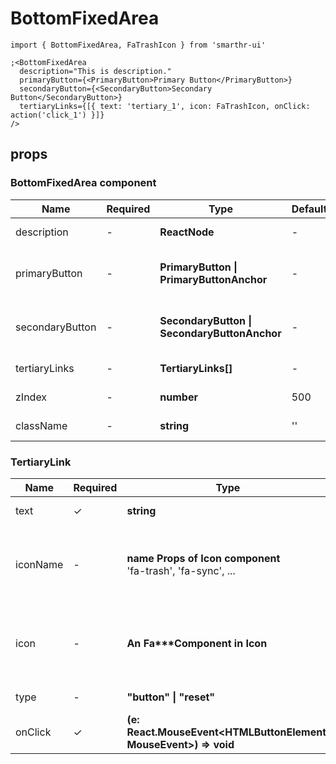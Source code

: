 # BottomFixedArea

```tsx
import { BottomFixedArea, FaTrashIcon } from 'smarthr-ui'

;<BottomFixedArea
  description="This is description."
  primaryButton={<PrimaryButton>Primary Button</PrimaryButton>}
  secondaryButton={<SecondaryButton>Secondary Button</SecondaryButton>}
  tertiaryLinks={[{ text: 'tertiary_1', icon: FaTrashIcon, onClick: action('click_1') }]}
/>
```

## props

### BottomFixedArea component

| Name            | Required | Type                                             | DefaultValue | Description                                                     |
| --------------- | -------- | ------------------------------------------------ | ------------ | --------------------------------------------------------------- |
| description     | -        | **ReactNode**                                    | -            | The Description of this area.                                   |
| primaryButton   | -        | **PrimaryButton &#124; PrimaryButtonAnchor**     | -            | This is for PrimaryButton or PrimaryButtonAnchor component.     |
| secondaryButton | -        | **SecondaryButton &#124; SecondaryButtonAnchor** | -            | This is for SecondaryButton or SecondaryButtonAnchor component. |
| tertiaryLinks   | -        | **TertiaryLinks[]**                              | -            | Array of tertiaryLink props.                                    |
| zIndex          | -        | **number**                                       | 500          | The z-index of this component                                   |
| className       | -        | **string**                                       | ''           | The className of this component                                 |

### TertiaryLink

| Name     | Required | Type                                                             | DefaultValue | Description                                                                        |
| -------- | -------- | ---------------------------------------------------------------- | ------------ | ---------------------------------------------------------------------------------- |
| text     | ✓        | **string**                                                       | -            | The text of tertiaryLink                                                           |
| iconName | -        | **name Props of Icon component** <br> 'fa-trash', 'fa-sync', ... | -            | **[DEPRECATED]** Set the name of the icon to be displayed next to the button text. |
| icon     | -        | **An Fa\*\*\*Component in Icon**                                 | -            | Set a Fa\*\*\*Icon component to be displayed next to the button text.              |
| type     | -        | **"button" &#124; "reset"**                                      | "button"     | type for component.                                                                |
| onClick  | ✓        | **(e: React.MouseEvent<HTMLButtonElement, MouseEvent>) => void** | -            | Fired when the tertiaryLink is clicked                                             |
